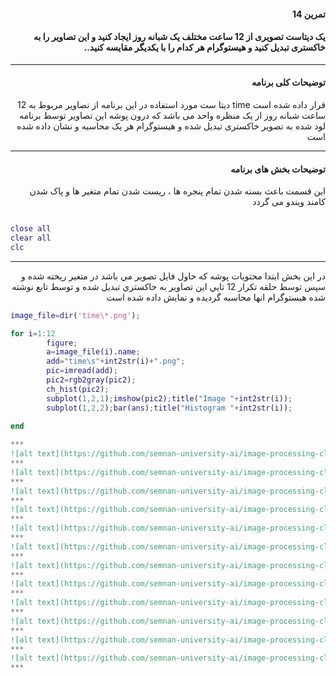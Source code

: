 
<div dir="rtl">

#### تمرین 14

#### یک دیتاست تصویری از 12 ساعت مختلف یک شبانه روز ایجاد کنید و این تصاویر را به خاکستری تبدیل کنید و هیستوگرام هر کدام را با یکدیگر مقایسه کنید..
***
#### توضیحات کلی برنامه
قرار داده شده است  time دیتا ست مورد استفاده در این برنامه از تصاویر مربوط به 12 ساعت شبانه روز از یک منظره واحد می باشد که درون پوشه 
این تصاویر توسط برنامه لود شده به تصویر خاکستری تبدیل شده و هیستوگرام هر یک محاسبه و نشان داده شده است
***

#### توضیحات بخش های برنامه
 این قسمت باعث بسته شدن تمام پنجره ها ، ریست شدن تمام متغیر ها و پاک شدن کامند ویندو می گردد <br />

</div>

```matlab

close all         
clear all         
clc    

```
***
<div dir="rtl">
 
   در اين بخش ابتدا محتويات پوشه كه حاول فايل تصوير مي باشد در متغير ريخته شده و سپس توسط حلقه تكرار 12 تايي اين تصاوير به  خاكستري تبديل شده و توسط تابع
   نوشته شده هيستوگرام انها محاسبه گرديده و نمايش داده شده است

 </div>
 
```matlab
image_file=dir('time\*.png');

for i=1:12
        figure;
        a=image_file(i).name;
        add="time\s"+int2str(i)+".png";
        pic=imread(add);
        pic2=rgb2gray(pic2);
        ch_hist(pic2);
        subplot(1,2,1);imshow(pic2);title("Image "+int2str(i));
        subplot(1,2,2);bar(ans);title("Histogram "+int2str(i));
       
end 

***
![alt text](https://github.com/semnan-university-ai/image-processing-class/blob/31284691b001dd7603f747b4d6921506f9eed342/excersiecs/alirezachaji/14/Exce14.1.png)
***
![alt text](https://github.com/semnan-university-ai/image-processing-class/blob/31284691b001dd7603f747b4d6921506f9eed342/excersiecs/alirezachaji/14/Exce14.2.png)
***
![alt text](https://github.com/semnan-university-ai/image-processing-class/blob/31284691b001dd7603f747b4d6921506f9eed342/excersiecs/alirezachaji/14/Exce14.3.png)
***
![alt text](https://github.com/semnan-university-ai/image-processing-class/blob/31284691b001dd7603f747b4d6921506f9eed342/excersiecs/alirezachaji/14/Exce14.4.png)
***
![alt text](https://github.com/semnan-university-ai/image-processing-class/blob/31284691b001dd7603f747b4d6921506f9eed342/excersiecs/alirezachaji/14/Exce14.5.png)
***
![alt text](https://github.com/semnan-university-ai/image-processing-class/blob/31284691b001dd7603f747b4d6921506f9eed342/excersiecs/alirezachaji/14/Exce14.6.png)
***
![alt text](https://github.com/semnan-university-ai/image-processing-class/blob/31284691b001dd7603f747b4d6921506f9eed342/excersiecs/alirezachaji/14/Exce14.7.png)
***
![alt text](https://github.com/semnan-university-ai/image-processing-class/blob/31284691b001dd7603f747b4d6921506f9eed342/excersiecs/alirezachaji/14/Exce14.8.png)
***
![alt text](https://github.com/semnan-university-ai/image-processing-class/blob/31284691b001dd7603f747b4d6921506f9eed342/excersiecs/alirezachaji/14/Exce14.9.png)
***
![alt text](https://github.com/semnan-university-ai/image-processing-class/blob/31284691b001dd7603f747b4d6921506f9eed342/excersiecs/alirezachaji/14/Exce14.10.png)
***
![alt text](https://github.com/semnan-university-ai/image-processing-class/blob/31284691b001dd7603f747b4d6921506f9eed342/excersiecs/alirezachaji/14/Exce14.11.png)
***
![alt text](https://github.com/semnan-university-ai/image-processing-class/blob/31284691b001dd7603f747b4d6921506f9eed342/excersiecs/alirezachaji/14/Exce14.12.png)
***

